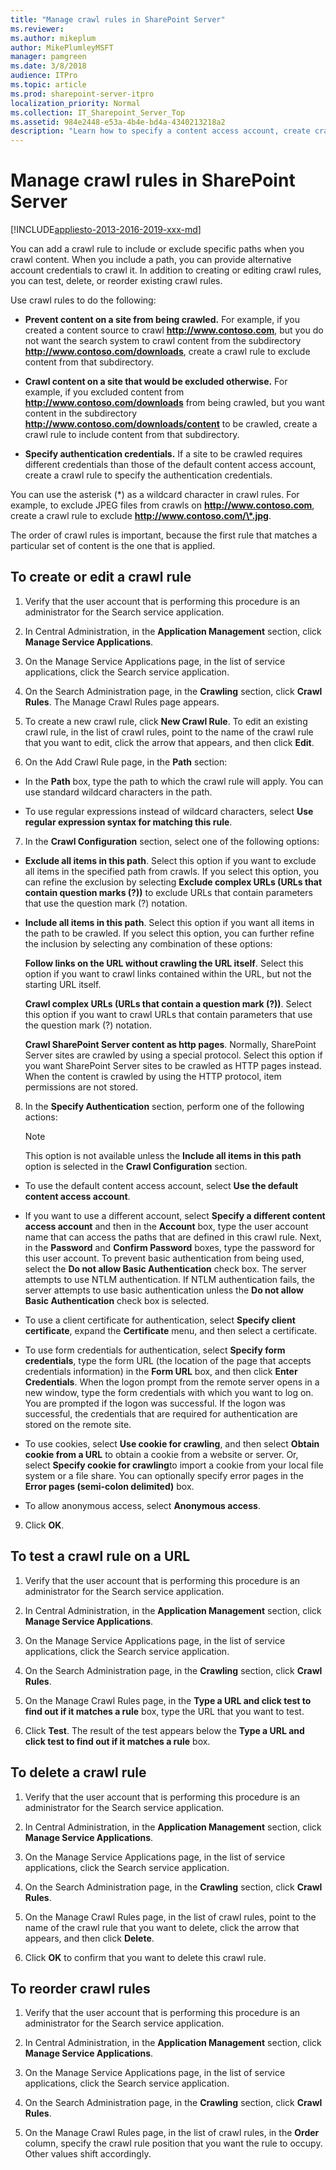 ```yaml
---
title: "Manage crawl rules in SharePoint Server"
ms.reviewer: 
ms.author: mikeplum
author: MikePlumleyMSFT
manager: pamgreen
ms.date: 3/8/2018
audience: ITPro
ms.topic: article
ms.prod: sharepoint-server-itpro
localization_priority: Normal
ms.collection: IT_Sharepoint_Server_Top
ms.assetid: 984e2448-e53a-4b4e-bd4a-4340213218a2
description: "Learn how to specify a content access account, create crawl rules to include or exclude directories, and prioritize crawl rules."
---
```


# Manage crawl rules in SharePoint Server

[!INCLUDE[appliesto-2013-2016-2019-xxx-md](../includes/appliesto-2013-2016-2019-xxx-md.md)] 
  
You can add a crawl rule to include or exclude specific paths when you crawl content. When you include a path, you can provide alternative account credentials to crawl it. In addition to creating or editing crawl rules, you can test, delete, or reorder existing crawl rules.
  
Use crawl rules to do the following:
  
- **Prevent content on a site from being crawled.** For example, if you created a content source to crawl **http://www.contoso.com**, but you do not want the search system to crawl content from the subdirectory **http://www.contoso.com/downloads**, create a crawl rule to exclude content from that subdirectory.
    
- **Crawl content on a site that would be excluded otherwise.** For example, if you excluded content from **http://www.contoso.com/downloads** from being crawled, but you want content in the subdirectory **http://www.contoso.com/downloads/content** to be crawled, create a crawl rule to include content from that subdirectory. 
    
- **Specify authentication credentials.** If a site to be crawled requires different credentials than those of the default content access account, create a crawl rule to specify the authentication credentials. 
    
You can use the asterisk (*) as a wildcard character in crawl rules. For example, to exclude JPEG files from crawls on **http://www.contoso.com**, create a crawl rule to exclude **http://www.contoso.com/\*.jpg**.
  
The order of crawl rules is important, because the first rule that matches a particular set of content is the one that is applied. 
  
    
## To create or edit a crawl rule
<a name="proc1"> </a>

1. Verify that the user account that is performing this procedure is an administrator for the Search service application.
    
2. In Central Administration, in the **Application Management** section, click **Manage Service Applications**.
    
3. On the Manage Service Applications page, in the list of service applications, click the Search service application.
    
4. On the Search Administration page, in the **Crawling** section, click **Crawl Rules**. The Manage Crawl Rules page appears.
    
5. To create a new crawl rule, click **New Crawl Rule**. To edit an existing crawl rule, in the list of crawl rules, point to the name of the crawl rule that you want to edit, click the arrow that appears, and then click **Edit**.
    
6. On the Add Crawl Rule page, in the **Path** section: 
    
  - In the **Path** box, type the path to which the crawl rule will apply. You can use standard wildcard characters in the path. 
    
  - To use regular expressions instead of wildcard characters, select **Use regular expression syntax for matching this rule**.
    
7. In the **Crawl Configuration** section, select one of the following options: 
    
  - **Exclude all items in this path**. Select this option if you want to exclude all items in the specified path from crawls. If you select this option, you can refine the exclusion by selecting **Exclude complex URLs (URLs that contain question marks (?))** to exclude URLs that contain parameters that use the question mark (?) notation. 
    
  - **Include all items in this path**. Select this option if you want all items in the path to be crawled. If you select this option, you can further refine the inclusion by selecting any combination of these options:
    
    **Follow links on the URL without crawling the URL itself**. Select this option if you want to crawl links contained within the URL, but not the starting URL itself.
    
    **Crawl complex URLs (URLs that contain a question mark (?))**. Select this option if you want to crawl URLs that contain parameters that use the question mark (?) notation.
    
    **Crawl SharePoint Server content as http pages**. Normally, SharePoint Server sites are crawled by using a special protocol. Select this option if you want SharePoint Server sites to be crawled as HTTP pages instead. When the content is crawled by using the HTTP protocol, item permissions are not stored.
    
8. In the **Specify Authentication** section, perform one of the following actions: 
    
    > [!NOTE]
    > This option is not available unless the **Include all items in this path** option is selected in the **Crawl Configuration** section. 
  
  - To use the default content access account, select **Use the default content access account**.
    
  - If you want to use a different account, select **Specify a different content access account** and then in the **Account** box, type the user account name that can access the paths that are defined in this crawl rule. Next, in the **Password** and **Confirm Password** boxes, type the password for this user account. To prevent basic authentication from being used, select the **Do not allow Basic Authentication** check box. The server attempts to use NTLM authentication. If NTLM authentication fails, the server attempts to use basic authentication unless the **Do not allow Basic Authentication** check box is selected. 
    
  - To use a client certificate for authentication, select **Specify client certificate**, expand the **Certificate** menu, and then select a certificate. 
    
  - To use form credentials for authentication, select **Specify form credentials**, type the form URL (the location of the page that accepts credentials information) in the **Form URL** box, and then click **Enter Credentials**. When the logon prompt from the remote server opens in a new window, type the form credentials with which you want to log on. You are prompted if the logon was successful. If the logon was successful, the credentials that are required for authentication are stored on the remote site.
    
  - To use cookies, select **Use cookie for crawling**, and then select **Obtain cookie from a URL** to obtain a cookie from a website or server. Or, select **Specify cookie for crawling**to import a cookie from your local file system or a file share. You can optionally specify error pages in the **Error pages (semi-colon delimited)** box. 
    
  - To allow anonymous access, select **Anonymous access**. 
    
9. Click **OK**.
    
## To test a crawl rule on a URL
<a name="proc2"> </a>

1. Verify that the user account that is performing this procedure is an administrator for the Search service application.
    
2. In Central Administration, in the **Application Management** section, click **Manage Service Applications**.
    
3. On the Manage Service Applications page, in the list of service applications, click the Search service application.
    
4. On the Search Administration page, in the **Crawling** section, click **Crawl Rules**.
    
5. On the Manage Crawl Rules page, in the **Type a URL and click test to find out if it matches a rule** box, type the URL that you want to test. 
    
6. Click **Test**. The result of the test appears below the **Type a URL and click test to find out if it matches a rule** box. 
    
## To delete a crawl rule
<a name="proc3"> </a>

1. Verify that the user account that is performing this procedure is an administrator for the Search service application.
    
2. In Central Administration, in the **Application Management** section, click **Manage Service Applications**.
    
3. On the Manage Service Applications page, in the list of service applications, click the Search service application.
    
4. On the Search Administration page, in the **Crawling** section, click **Crawl Rules**.
    
5. On the Manage Crawl Rules page, in the list of crawl rules, point to the name of the crawl rule that you want to delete, click the arrow that appears, and then click **Delete**.
    
6. Click **OK** to confirm that you want to delete this crawl rule. 
    
## To reorder crawl rules
<a name="proc4"> </a>

1. Verify that the user account that is performing this procedure is an administrator for the Search service application.
    
2. In Central Administration, in the **Application Management** section, click **Manage Service Applications**.
    
3. On the Manage Service Applications page, in the list of service applications, click the Search service application.
    
4. On the Search Administration page, in the **Crawling** section, click **Crawl Rules**.
    
5. On the Manage Crawl Rules page, in the list of crawl rules, in the **Order** column, specify the crawl rule position that you want the rule to occupy. Other values shift accordingly. 
    

